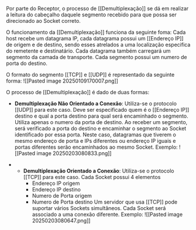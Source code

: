 Por parte do Receptor, o processo de [[Demultiplexação]] se dá em realizar a leitura do cabeçalho daquele segmento recebido para que possa ser direcionado ao Socket correto.

O funcionamento da [[Demultiplexação]] funciona da seguinte foma:
	Cada host recebe um datagrama IP, cada datagrama possui um [[Endereço IP]] de origem e de destino, sendo esses atrelados a uma localização especifica do remetente e destinatário.
	Cada datagrama também carregará um segmento da camada de transporte.
	Cada segmento possui um numero de  porta do destino.

O formato do segmento [[TCP]] e [[UDP]] é representado da seguinte forma:
![[Pasted image 20250109170007.png]]

O processo de [[Demultiplexação]] é dado de duas formas:
* **Demultiplexação Não Orientado a Conexão**:
	Utiliza-se o protocolo [[UDP]] para este caso.
	Deve ser especificado quem é o [[Endereço IP]] destino e qual a porta destino para qual será encaminhado o segmento.
	Utiliza apenas o numero da porta de destino.
	Ao receber um segmento, será verificado a porta do destino e encaminhar o segmento ao Socket identificado por essa porta.
	Neste caso, datagramas que tiverem o mesmo endereço de porta e IPs diferentes ou endereço IP iguais e portas diferentes serão encaminhados ao mesmo Socket.
	Exemplo:
	![[Pasted image 20250203080833.png]]
	
* * **Demultiplexação Orientado a Conexão**:
	Utiliza-se o protocolo [[TCP]] para este caso.
	Cada Socket possui 4 elementos
	- Endereço IP origem
	- Endereço IP destino
	- Numero de Porta origem
	- Numero de Porta destino
	Um servidor que usa [[TCP]] pode suportar vários Sockets simultâneos. Cada Socket será associado a uma conexão diferente.
	Exemplo:
	![[Pasted image 20250203080647.png]]
	